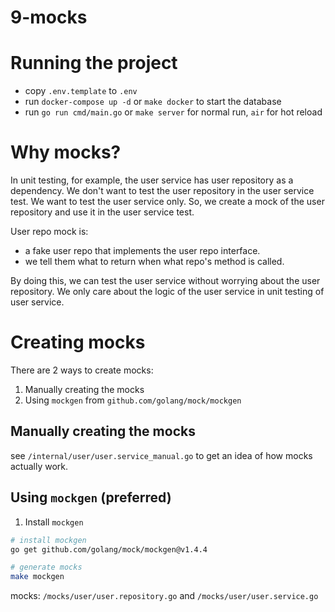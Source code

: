 # 9-mocks

# Running the project
- copy `.env.template` to `.env`
- run `docker-compose up -d` or `make docker` to start the database
- run `go run cmd/main.go` or `make server` for normal run, `air` for hot reload

# Why mocks?
In unit testing, for example, the user service has user repository as a dependency. We don't want to test the user repository in the user service test. We want to test the user service only. So, we create a mock of the user repository and use it in the user service test.

User repo mock is:
- a fake user repo that implements the user repo interface.
- we tell them what to return when what repo's method is called.

By doing this, we can test the user service without worrying about the user repository. We only care about the logic of the user service in unit testing of user service.

# Creating mocks
There are 2 ways to create mocks:
1. Manually creating the mocks
2. Using `mockgen` from `github.com/golang/mock/mockgen`

## Manually creating the mocks
see `/internal/user/user.service_manual.go` to get an idea of how mocks actually work.

## Using `mockgen` (preferred)
1. Install `mockgen`
```bash
# install mockgen
go get github.com/golang/mock/mockgen@v1.4.4

# generate mocks
make mockgen
```
mocks: `/mocks/user/user.repository.go` and `/mocks/user/user.service.go`